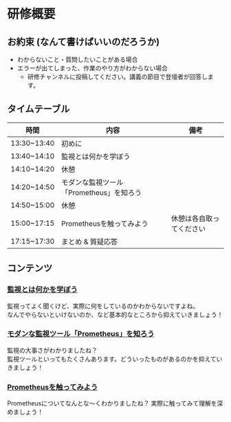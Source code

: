 # 研修概要

## お約束 (なんて書けばいいのだろうか)

- わからないこと・質問したいことがある場合
- エラーが出てしまった、作業のやり方がわからない場合
  - 研修チャンネルに投稿してください。講義の節目で登壇者が回答します。

## タイムテーブル

| 時間            | 内容                        |  備考            |
| ------------- | ------------------------- | ------------ |
| 13:30~13:40 | 初めに                |              |
| 13:40~14:10 | 監視とは何かを学ぼう                |              |
| 14:10~14:20 | 休憩                        |              |
| 14:20~14:50 | モダンな監視ツール「Prometheus」を知ろう              |              |
| 14:50~15:00 | 休憩                        |              |
| 15:00~17:15 | Prometheusを触ってみよう         | 休憩は各自取ってください |
| 17:15~17:30 | まとめ & 質疑応答                |              |

## コンテンツ

### [監視とは何かを学ぼう](./overview/)

監視ってよく聞くけど、実際に何をしているのかわからないですよね。  
なんでやらないといけないのか、など基本的なところから抑えていきましょう！

### [モダンな監視ツール「Prometheus」を知ろう](http://ページリンクをあとで正しくする)
監視の大事さがわかりましたね？  
監視ツールといってもたくさんあります。どういったものがあるのかを抑えていきましょう！

### [Prometheusを触ってみよう](http://ページリンクをあとで正しくする)

Prometheusについてなんとな〜くわかりましたね？
実際に触ってみて理解を深めましょう！
